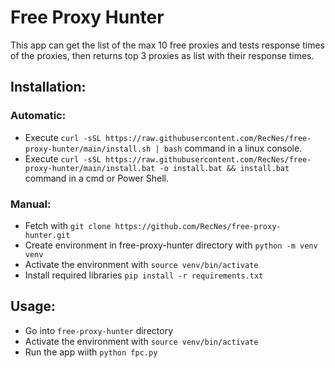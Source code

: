 # Free Proxy Hunter
This app can get the list of the max 10 free proxies and tests response times of the proxies, then returns top 3 proxies as list with their response times.

## Installation:

### Automatic:
- Execute `curl -sSL https://raw.githubusercontent.com/RecNes/free-proxy-hunter/main/install.sh | bash` command in a linux console.
- Execute `curl -sSL https://raw.githubusercontent.com/RecNes/free-proxy-hunter/main/install.bat -o install.bat && install.bat` command in a cmd or Power Shell.

### Manual:
- Fetch with `git clone https://github.com/RecNes/free-proxy-hunter.git`
- Create environment in free-proxy-hunter directory with `python -m venv venv`
- Activate the environment with `source venv/bin/activate`
- Install required libraries `pip install -r requirements.txt`

## Usage:
- Go into `free-proxy-hunter` directory
- Activate the environment with `source venv/bin/activate`
- Run the app wiith `python fpc.py`

